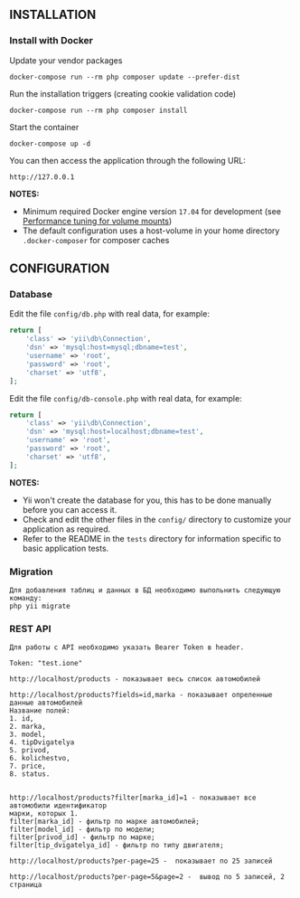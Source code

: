 INSTALLATION
------------

### Install with Docker

Update your vendor packages

    docker-compose run --rm php composer update --prefer-dist
    
Run the installation triggers (creating cookie validation code)

    docker-compose run --rm php composer install    
    
Start the container

    docker-compose up -d
    
You can then access the application through the following URL:

    http://127.0.0.1

**NOTES:** 
- Minimum required Docker engine version `17.04` for development (see [Performance tuning for volume mounts](https://docs.docker.com/docker-for-mac/osxfs-caching/))
- The default configuration uses a host-volume in your home directory `.docker-composer` for composer caches


CONFIGURATION
-------------

### Database

Edit the file `config/db.php` with real data, for example:

```php
return [
    'class' => 'yii\db\Connection',
    'dsn' => 'mysql:host=mysql;dbname=test',
    'username' => 'root',
    'password' => 'root',
    'charset' => 'utf8',
];
```

Edit the file `config/db-console.php` with real data, for example:

```php
return [
    'class' => 'yii\db\Connection',
    'dsn' => 'mysql:host=localhost;dbname=test',
    'username' => 'root',
    'password' => 'root',
    'charset' => 'utf8',
];
```

**NOTES:**
- Yii won't create the database for you, this has to be done manually before you can access it.
- Check and edit the other files in the `config/` directory to customize your application as required.
- Refer to the README in the `tests` directory for information specific to basic application tests.

### Migration

```
Для добавления таблиц и данных в БД необходимо выпольнить следующую команду:
php yii migrate

```

### REST API

```
Для работы с API необходимо указать Bearer Token в header. 

Token: "test.ione"

http://localhost/products - показывает весь список автомобилей

http://localhost/products?fields=id,marka - показывает опреленные данные автомобилей
Название полей:
1. id,
2. marka,
3. model,
4. tipDvigatelya
5. privod,
6. kolichestvo,
7. price,
8. status.


http://localhost/products?filter[marka_id]=1 - показывает все автомобили идентификатор 
марки, которых 1. 
filter[marka_id] - фильтр по марке автомобилей;
filter[model_id] - фильтр по модели;
filter[privod_id] - фильтр по марке;
filter[tip_dvigatelya_id] - фильтр по типу двигателя;

http://localhost/products?per-page=25 -  показывает по 25 записей

http://localhost/products?per-page=5&page=2 -  вывод по 5 записей, 2 страница

```
